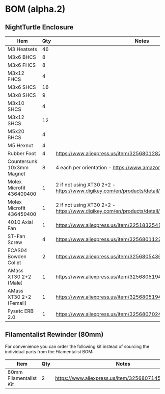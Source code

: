 # BOM (alpha.2)

## NightTurtle Enclosure

Item | Qty | Notes
--- | --- | ---
M3 Heatsets | 46 |
M3x6 BHCS | 8 |
M3x6 FHCS | 8 |
M3x12 FHCS | 4 |
M3x6 SHCS | 16 |
M3x8 SHCS | 9 |
M3x10 SHCS | 4 |
M3x12 SHCS | 12 |
M5x20 BHCS | 4 |
M5 Hexnut | 4 |
Rubber Foot | 4 | https://www.aliexpress.us/item/3256801282730627.html
Countersunk 10x3mm Magnet | 8 | 4 each per orientation - https://www.amazon.com/dp/B0788Z23ZY
Molex Microfit 436400400 | 1 | 2 if not using XT30 2+2 - https://www.digikey.com/en/products/detail/molex/0436400400/268981
Molex Microfit 436450400 | 1 | 2 if not using XT30 2+2 - https://www.digikey.com/en/products/detail/molex/0436450400/268976
4010 Axial Fan | 1 | https://www.aliexpress.us/item/2251832541552769.html
ST-Fan Screw | 4 | https://www.aliexpress.us/item/3256801122413512.html
ECAS04 Bowden Collet | 2 | https://www.aliexpress.us/item/3256805436525602.html
AMass XT30 2+2 (Male) | 1 | https://www.aliexpress.us/item/3256805194254798.html
AMass XT30 2+2 (Femail) | 1 | https://www.aliexpress.us/item/3256805194254798.html
Fysetc ERB 2.0 | 1 | https://www.aliexpress.us/item/3256807024596241.html

## Filamentalist Rewinder (80mm)

For convenience you can order the following kit instead of sourcing the individual parts from the Filamentalist BOM:

Item | Qty | Notes
--- | --- | ---
80mm Filamentalist Kit | 2 | https://www.aliexpress.us/item/3256807145086311.html
